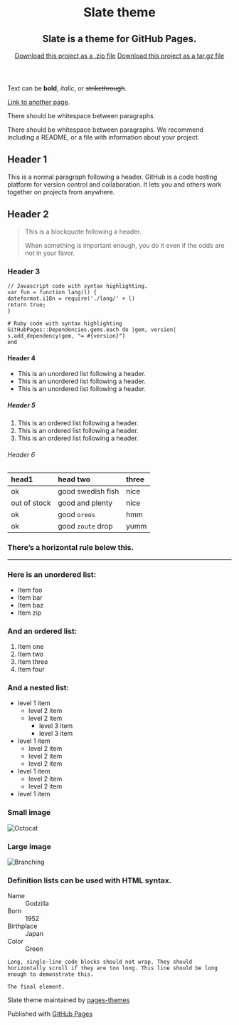 
<html lang="en-US">

<head>
<meta charset='utf-8'>
<meta http-equiv="X-UA-Compatible" content="IE=edge">
<meta name="viewport" content="width=device-width,maximum-scale=2">
<link rel="stylesheet" type="text/css" media="screen" href="/slate/assets/css/style.css?v=dd924ed8bde9d034c169c8f6d051bf93723eabbd">

<!-- Begin Jekyll SEO tag v2.6.1 -->
<title>Slate theme | Slate is a theme for GitHub Pages.</title>
<meta name="generator" content="Jekyll v3.8.5" />
<meta property="og:title" content="Slate theme" />
<meta property="og:locale" content="en_US" />
<meta name="description" content="Slate is a theme for GitHub Pages." />
<meta property="og:description" content="Slate is a theme for GitHub Pages." />
<link rel="canonical" href="https://pages-themes.github.io/slate/" />
<meta property="og:url" content="https://pages-themes.github.io/slate/" />
<meta property="og:site_name" content="Slate theme" />
<script type="application/ld+json">
{"@type":"WebSite","url":"https://pages-themes.github.io/slate/","name":"Slate theme","headline":"Slate theme","description":"Slate is a theme for GitHub Pages.","@context":"https://schema.org"}</script>
<!-- End Jekyll SEO tag -->

</head>

<body>

<!-- HEADER -->
<div id="header_wrap" class="outer">
<header class="inner">
<h1 id="project_title">Slate theme</h1>
<h2 id="project_tagline">Slate is a theme for GitHub Pages.</h2>

<section id="downloads">
<a class="zip_download_link" href="https://github.com/pages-themes/slate/zipball/master">Download this project as a .zip file</a>
<a class="tar_download_link" href="https://github.com/pages-themes/slate/tarball/master">Download this project as a tar.gz file</a>
</section>
</header>
</div>

<!-- MAIN CONTENT -->
<div id="main_content_wrap" class="outer">
<section id="main_content" class="inner">
<p>Text can be <strong>bold</strong>, <em>italic</em>, or <del>strikethrough</del>.</p>

<p><a href="./another-page.html">Link to another page</a>.</p>

<p>There should be whitespace between paragraphs.</p>

<p>There should be whitespace between paragraphs. We recommend including a README, or a file with information about your project.</p>

<h1 id="header-1">Header 1</h1>

<p>This is a normal paragraph following a header. GitHub is a code hosting platform for version control and collaboration. It lets you and others work together on projects from anywhere.</p>

<h2 id="header-2">Header 2</h2>

<blockquote>
<p>This is a blockquote following a header.</p>

<p>When something is important enough, you do it even if the odds are not in your favor.</p>
</blockquote>

<h3 id="header-3">Header 3</h3>

<div class="language-js highlighter-rouge"><div class="highlight"><pre class="highlight"><code><span class="c1">// Javascript code with syntax highlighting.</span>
<span class="kd">var</span> <span class="nx">fun</span> <span class="o">=</span> <span class="kd">function</span> <span class="nx">lang</span><span class="p">(</span><span class="nx">l</span><span class="p">)</span> <span class="p">{</span>
<span class="nx">dateformat</span><span class="p">.</span><span class="nx">i18n</span> <span class="o">=</span> <span class="nx">require</span><span class="p">(</span><span class="dl">'</span><span class="s1">./lang/</span><span class="dl">'</span> <span class="o">+</span> <span class="nx">l</span><span class="p">)</span>
<span class="k">return</span> <span class="kc">true</span><span class="p">;</span>
<span class="p">}</span>
</code></pre></div></div>

<div class="language-ruby highlighter-rouge"><div class="highlight"><pre class="highlight"><code><span class="c1"># Ruby code with syntax highlighting</span>
<span class="no">GitHubPages</span><span class="o">::</span><span class="no">Dependencies</span><span class="p">.</span><span class="nf">gems</span><span class="p">.</span><span class="nf">each</span> <span class="k">do</span> <span class="o">|</span><span class="n">gem</span><span class="p">,</span> <span class="n">version</span><span class="o">|</span>
<span class="n">s</span><span class="p">.</span><span class="nf">add_dependency</span><span class="p">(</span><span class="n">gem</span><span class="p">,</span> <span class="s2">"= </span><span class="si">#{</span><span class="n">version</span><span class="si">}</span><span class="s2">"</span><span class="p">)</span>
<span class="k">end</span>
</code></pre></div></div>

<h4 id="header-4">Header 4</h4>

<ul>
<li>This is an unordered list following a header.</li>
<li>This is an unordered list following a header.</li>
<li>This is an unordered list following a header.</li>
</ul>

<h5 id="header-5">Header 5</h5>

<ol>
<li>This is an ordered list following a header.</li>
<li>This is an ordered list following a header.</li>
<li>This is an ordered list following a header.</li>
</ol>

<h6 id="header-6">Header 6</h6>

<table>
<thead>
<tr>
<th style="text-align: left">head1</th>
<th style="text-align: left">head two</th>
<th style="text-align: left">three</th>
</tr>
</thead>
<tbody>
<tr>
<td style="text-align: left">ok</td>
<td style="text-align: left">good swedish fish</td>
<td style="text-align: left">nice</td>
</tr>
<tr>
<td style="text-align: left">out of stock</td>
<td style="text-align: left">good and plenty</td>
<td style="text-align: left">nice</td>
</tr>
<tr>
<td style="text-align: left">ok</td>
<td style="text-align: left">good <code class="language-plaintext highlighter-rouge">oreos</code></td>
<td style="text-align: left">hmm</td>
</tr>
<tr>
<td style="text-align: left">ok</td>
<td style="text-align: left">good <code class="language-plaintext highlighter-rouge">zoute</code> drop</td>
<td style="text-align: left">yumm</td>
</tr>
</tbody>
</table>

<h3 id="theres-a-horizontal-rule-below-this">There’s a horizontal rule below this.</h3>

<hr />

<h3 id="here-is-an-unordered-list">Here is an unordered list:</h3>

<ul>
<li>Item foo</li>
<li>Item bar</li>
<li>Item baz</li>
<li>Item zip</li>
</ul>

<h3 id="and-an-ordered-list">And an ordered list:</h3>

<ol>
<li>Item one</li>
<li>Item two</li>
<li>Item three</li>
<li>Item four</li>
</ol>

<h3 id="and-a-nested-list">And a nested list:</h3>

<ul>
<li>level 1 item
<ul>
<li>level 2 item</li>
<li>level 2 item
<ul>
<li>level 3 item</li>
<li>level 3 item</li>
</ul>
</li>
</ul>
</li>
<li>level 1 item
<ul>
<li>level 2 item</li>
<li>level 2 item</li>
<li>level 2 item</li>
</ul>
</li>
<li>level 1 item
<ul>
<li>level 2 item</li>
<li>level 2 item</li>
</ul>
</li>
<li>level 1 item</li>
</ul>

<h3 id="small-image">Small image</h3>

<p><img src="https://github.githubassets.com/images/icons/emoji/octocat.png" alt="Octocat" /></p>

<h3 id="large-image">Large image</h3>

<p><img src="https://guides.github.com/activities/hello-world/branching.png" alt="Branching" /></p>

<h3 id="definition-lists-can-be-used-with-html-syntax">Definition lists can be used with HTML syntax.</h3>

<dl>
<dt>Name</dt>
<dd>Godzilla</dd>
<dt>Born</dt>
<dd>1952</dd>
<dt>Birthplace</dt>
<dd>Japan</dd>
<dt>Color</dt>
<dd>Green</dd>
</dl>

<div class="language-plaintext highlighter-rouge"><div class="highlight"><pre class="highlight"><code>Long, single-line code blocks should not wrap. They should horizontally scroll if they are too long. This line should be long enough to demonstrate this.
</code></pre></div></div>

<div class="language-plaintext highlighter-rouge"><div class="highlight"><pre class="highlight"><code>The final element.
</code></pre></div></div>

</section>
</div>

<!-- FOOTER -->
<div id="footer_wrap" class="outer">
<footer class="inner">
<p class="copyright">Slate theme maintained by <a href="https://github.com/pages-themes">pages-themes</a></p>
<p>Published with <a href="https://pages.github.com">GitHub Pages</a></p>
</footer>
</div>

</body>
</html>